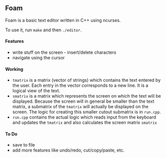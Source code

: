 ## Foam

Foam is a basic text editor written in C++ using ncurses.

To use it, run `make` and then `./editor`.

#### Features
* write stuff on the screen - insert/delete characters
* navigate using the cursor

#### Working
* `tmatrix` is a matrix (vector of strings) which contains the text entered by the user. Each entry in the vector corresponds to a new line. It is a logical view of the text.
*  `smatrix` is a matrix which represents the screen on which the text will be displayed. Because the screen will in general be smaller than the text matrix, a submatrix of the `tmatrix` will actually be displayed on the screen. The logic for creating this smaller cutout submatrix is in `run.cpp`.
*  `run.cpp` contains the actual logic which reads input from the keyboard and updates the `tmatrix` and also calculates the screen matrix `smatrix`  

#### To Do
* save to file
* add more features like undo/redo, cut/copy/paste, etc.
